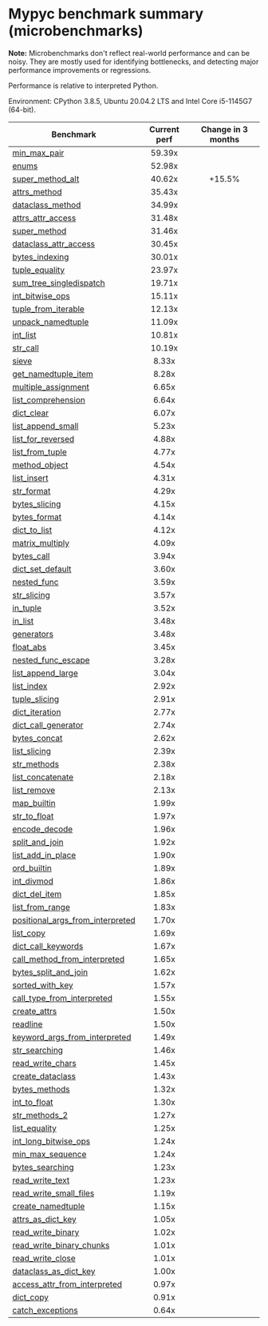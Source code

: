 # Mypyc benchmark summary (microbenchmarks)

**Note:** Microbenchmarks don't reflect real-world performance and can be noisy.
           They are mostly used for identifying bottlenecks, and detecting major performance
           improvements or regressions.

Performance is relative to interpreted Python.

Environment: CPython 3.8.5, Ubuntu 20.04.2 LTS and Intel Core i5-1145G7 (64-bit).

| Benchmark | Current perf | Change in 3 months |
| --- | :---: | :---: |
| [min_max_pair](benchmarks/min_max_pair.md) | 59.39x |  |
| [enums](benchmarks/enums.md) | 52.98x |  |
| [super_method_alt](benchmarks/super_method_alt.md) | 40.62x | +15.5% |
| [attrs_method](benchmarks/attrs_method.md) | 35.43x |  |
| [dataclass_method](benchmarks/dataclass_method.md) | 34.99x |  |
| [attrs_attr_access](benchmarks/attrs_attr_access.md) | 31.48x |  |
| [super_method](benchmarks/super_method.md) | 31.46x |  |
| [dataclass_attr_access](benchmarks/dataclass_attr_access.md) | 30.45x |  |
| [bytes_indexing](benchmarks/bytes_indexing.md) | 30.01x |  |
| [tuple_equality](benchmarks/tuple_equality.md) | 23.97x |  |
| [sum_tree_singledispatch](benchmarks/sum_tree_singledispatch.md) | 19.71x |  |
| [int_bitwise_ops](benchmarks/int_bitwise_ops.md) | 15.11x |  |
| [tuple_from_iterable](benchmarks/tuple_from_iterable.md) | 12.13x |  |
| [unpack_namedtuple](benchmarks/unpack_namedtuple.md) | 11.09x |  |
| [int_list](benchmarks/int_list.md) | 10.81x |  |
| [str_call](benchmarks/str_call.md) | 10.19x |  |
| [sieve](benchmarks/sieve.md) | 8.33x |  |
| [get_namedtuple_item](benchmarks/get_namedtuple_item.md) | 8.28x |  |
| [multiple_assignment](benchmarks/multiple_assignment.md) | 6.65x |  |
| [list_comprehension](benchmarks/list_comprehension.md) | 6.64x |  |
| [dict_clear](benchmarks/dict_clear.md) | 6.07x |  |
| [list_append_small](benchmarks/list_append_small.md) | 5.23x |  |
| [list_for_reversed](benchmarks/list_for_reversed.md) | 4.88x |  |
| [list_from_tuple](benchmarks/list_from_tuple.md) | 4.77x |  |
| [method_object](benchmarks/method_object.md) | 4.54x |  |
| [list_insert](benchmarks/list_insert.md) | 4.31x |  |
| [str_format](benchmarks/str_format.md) | 4.29x |  |
| [bytes_slicing](benchmarks/bytes_slicing.md) | 4.15x |  |
| [bytes_format](benchmarks/bytes_format.md) | 4.14x |  |
| [dict_to_list](benchmarks/dict_to_list.md) | 4.12x |  |
| [matrix_multiply](benchmarks/matrix_multiply.md) | 4.09x |  |
| [bytes_call](benchmarks/bytes_call.md) | 3.94x |  |
| [dict_set_default](benchmarks/dict_set_default.md) | 3.60x |  |
| [nested_func](benchmarks/nested_func.md) | 3.59x |  |
| [str_slicing](benchmarks/str_slicing.md) | 3.57x |  |
| [in_tuple](benchmarks/in_tuple.md) | 3.52x |  |
| [in_list](benchmarks/in_list.md) | 3.48x |  |
| [generators](benchmarks/generators.md) | 3.48x |  |
| [float_abs](benchmarks/float_abs.md) | 3.45x |  |
| [nested_func_escape](benchmarks/nested_func_escape.md) | 3.28x |  |
| [list_append_large](benchmarks/list_append_large.md) | 3.04x |  |
| [list_index](benchmarks/list_index.md) | 2.92x |  |
| [tuple_slicing](benchmarks/tuple_slicing.md) | 2.91x |  |
| [dict_iteration](benchmarks/dict_iteration.md) | 2.77x |  |
| [dict_call_generator](benchmarks/dict_call_generator.md) | 2.74x |  |
| [bytes_concat](benchmarks/bytes_concat.md) | 2.62x |  |
| [list_slicing](benchmarks/list_slicing.md) | 2.39x |  |
| [str_methods](benchmarks/str_methods.md) | 2.38x |  |
| [list_concatenate](benchmarks/list_concatenate.md) | 2.18x |  |
| [list_remove](benchmarks/list_remove.md) | 2.13x |  |
| [map_builtin](benchmarks/map_builtin.md) | 1.99x |  |
| [str_to_float](benchmarks/str_to_float.md) | 1.97x |  |
| [encode_decode](benchmarks/encode_decode.md) | 1.96x |  |
| [split_and_join](benchmarks/split_and_join.md) | 1.92x |  |
| [list_add_in_place](benchmarks/list_add_in_place.md) | 1.90x |  |
| [ord_builtin](benchmarks/ord_builtin.md) | 1.89x |  |
| [int_divmod](benchmarks/int_divmod.md) | 1.86x |  |
| [dict_del_item](benchmarks/dict_del_item.md) | 1.85x |  |
| [list_from_range](benchmarks/list_from_range.md) | 1.83x |  |
| [positional_args_from_interpreted](benchmarks/positional_args_from_interpreted.md) | 1.70x |  |
| [list_copy](benchmarks/list_copy.md) | 1.69x |  |
| [dict_call_keywords](benchmarks/dict_call_keywords.md) | 1.67x |  |
| [call_method_from_interpreted](benchmarks/call_method_from_interpreted.md) | 1.65x |  |
| [bytes_split_and_join](benchmarks/bytes_split_and_join.md) | 1.62x |  |
| [sorted_with_key](benchmarks/sorted_with_key.md) | 1.57x |  |
| [call_type_from_interpreted](benchmarks/call_type_from_interpreted.md) | 1.55x |  |
| [create_attrs](benchmarks/create_attrs.md) | 1.50x |  |
| [readline](benchmarks/readline.md) | 1.50x |  |
| [keyword_args_from_interpreted](benchmarks/keyword_args_from_interpreted.md) | 1.49x |  |
| [str_searching](benchmarks/str_searching.md) | 1.46x |  |
| [read_write_chars](benchmarks/read_write_chars.md) | 1.45x |  |
| [create_dataclass](benchmarks/create_dataclass.md) | 1.43x |  |
| [bytes_methods](benchmarks/bytes_methods.md) | 1.32x |  |
| [int_to_float](benchmarks/int_to_float.md) | 1.30x |  |
| [str_methods_2](benchmarks/str_methods_2.md) | 1.27x |  |
| [list_equality](benchmarks/list_equality.md) | 1.25x |  |
| [int_long_bitwise_ops](benchmarks/int_long_bitwise_ops.md) | 1.24x |  |
| [min_max_sequence](benchmarks/min_max_sequence.md) | 1.24x |  |
| [bytes_searching](benchmarks/bytes_searching.md) | 1.23x |  |
| [read_write_text](benchmarks/read_write_text.md) | 1.23x |  |
| [read_write_small_files](benchmarks/read_write_small_files.md) | 1.19x |  |
| [create_namedtuple](benchmarks/create_namedtuple.md) | 1.15x |  |
| [attrs_as_dict_key](benchmarks/attrs_as_dict_key.md) | 1.05x |  |
| [read_write_binary](benchmarks/read_write_binary.md) | 1.02x |  |
| [read_write_binary_chunks](benchmarks/read_write_binary_chunks.md) | 1.01x |  |
| [read_write_close](benchmarks/read_write_close.md) | 1.01x |  |
| [dataclass_as_dict_key](benchmarks/dataclass_as_dict_key.md) | 1.00x |  |
| [access_attr_from_interpreted](benchmarks/access_attr_from_interpreted.md) | 0.97x |  |
| [dict_copy](benchmarks/dict_copy.md) | 0.91x |  |
| [catch_exceptions](benchmarks/catch_exceptions.md) | 0.64x |  |
